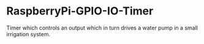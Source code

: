 # RaspberryPi-GPIO-IO-Timer
Timer which controls an output which in turn drives a water pump in a small irrigation system. 
